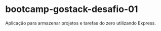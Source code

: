# bootcamp-gostack-desafio-01
Aplicação para armazenar projetos e tarefas do zero utilizando Express.
